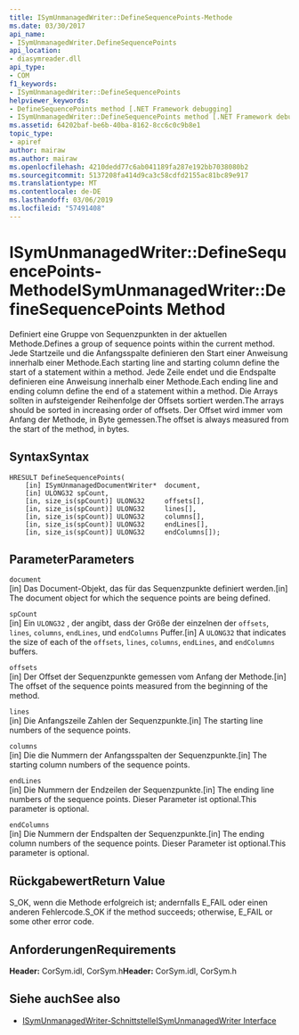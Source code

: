 ```yaml
---
title: ISymUnmanagedWriter::DefineSequencePoints-Methode
ms.date: 03/30/2017
api_name:
- ISymUnmanagedWriter.DefineSequencePoints
api_location:
- diasymreader.dll
api_type:
- COM
f1_keywords:
- ISymUnmanagedWriter::DefineSequencePoints
helpviewer_keywords:
- DefineSequencePoints method [.NET Framework debugging]
- ISymUnmanagedWriter::DefineSequencePoints method [.NET Framework debugging]
ms.assetid: 64202baf-be6b-40ba-8162-8cc6c0c9b8e1
topic_type:
- apiref
author: mairaw
ms.author: mairaw
ms.openlocfilehash: 4210dedd77c6ab041189fa287e192bb7038080b2
ms.sourcegitcommit: 5137208fa414d9ca3c58cdfd2155ac81bc89e917
ms.translationtype: MT
ms.contentlocale: de-DE
ms.lasthandoff: 03/06/2019
ms.locfileid: "57491408"
---
```

# <a name="isymunmanagedwriterdefinesequencepoints-method"></a><span data-ttu-id="0efd8-102">ISymUnmanagedWriter::DefineSequencePoints-Methode</span><span class="sxs-lookup"><span data-stu-id="0efd8-102">ISymUnmanagedWriter::DefineSequencePoints Method</span></span>
<span data-ttu-id="0efd8-103">Definiert eine Gruppe von Sequenzpunkten in der aktuellen Methode.</span><span class="sxs-lookup"><span data-stu-id="0efd8-103">Defines a group of sequence points within the current method.</span></span> <span data-ttu-id="0efd8-104">Jede Startzeile und die Anfangsspalte definieren den Start einer Anweisung innerhalb einer Methode.</span><span class="sxs-lookup"><span data-stu-id="0efd8-104">Each starting line and starting column define the start of a statement within a method.</span></span> <span data-ttu-id="0efd8-105">Jede Zeile endet und die Endspalte definieren eine Anweisung innerhalb einer Methode.</span><span class="sxs-lookup"><span data-stu-id="0efd8-105">Each ending line and ending column define the end of a statement within a method.</span></span> <span data-ttu-id="0efd8-106">Die Arrays sollten in aufsteigender Reihenfolge der Offsets sortiert werden.</span><span class="sxs-lookup"><span data-stu-id="0efd8-106">The arrays should be sorted in increasing order of offsets.</span></span> <span data-ttu-id="0efd8-107">Der Offset wird immer vom Anfang der Methode, in Byte gemessen.</span><span class="sxs-lookup"><span data-stu-id="0efd8-107">The offset is always measured from the start of the method, in bytes.</span></span>  
  
## <a name="syntax"></a><span data-ttu-id="0efd8-108">Syntax</span><span class="sxs-lookup"><span data-stu-id="0efd8-108">Syntax</span></span>  
  
```  
HRESULT DefineSequencePoints(  
    [in] ISymUnmanagedDocumentWriter*  document,  
    [in] ULONG32 spCount,  
    [in, size_is(spCount)] ULONG32     offsets[],  
    [in, size_is(spCount)] ULONG32     lines[],  
    [in, size_is(spCount)] ULONG32     columns[],  
    [in, size_is(spCount)] ULONG32     endLines[],  
    [in, size_is(spCount)] ULONG32     endColumns[]);  
```  
  
## <a name="parameters"></a><span data-ttu-id="0efd8-109">Parameter</span><span class="sxs-lookup"><span data-stu-id="0efd8-109">Parameters</span></span>  
 `document`  
 <span data-ttu-id="0efd8-110">[in] Das Document-Objekt, das für das Sequenzpunkte definiert werden.</span><span class="sxs-lookup"><span data-stu-id="0efd8-110">[in] The document object for which the sequence points are being defined.</span></span>  
  
 `spCount`  
 <span data-ttu-id="0efd8-111">[in] Ein `ULONG32` , der angibt, dass der Größe der einzelnen der `offsets`, `lines`, `columns`, `endLines`, und `endColumns` Puffer.</span><span class="sxs-lookup"><span data-stu-id="0efd8-111">[in] A `ULONG32` that indicates the size of each of the `offsets`, `lines`, `columns`, `endLines`, and `endColumns` buffers.</span></span>  
  
 `offsets`  
 <span data-ttu-id="0efd8-112">[in] Der Offset der Sequenzpunkte gemessen vom Anfang der Methode.</span><span class="sxs-lookup"><span data-stu-id="0efd8-112">[in] The offset of the sequence points measured from the beginning of the method.</span></span>  
  
 `lines`  
 <span data-ttu-id="0efd8-113">[in] Die Anfangszeile Zahlen der Sequenzpunkte.</span><span class="sxs-lookup"><span data-stu-id="0efd8-113">[in] The starting line numbers of the sequence points.</span></span>  
  
 `columns`  
 <span data-ttu-id="0efd8-114">[in] Die die Nummern der Anfangsspalten der Sequenzpunkte.</span><span class="sxs-lookup"><span data-stu-id="0efd8-114">[in] The starting column numbers of the sequence points.</span></span>  
  
 `endLines`  
 <span data-ttu-id="0efd8-115">[in] Die Nummern der Endzeilen der Sequenzpunkte.</span><span class="sxs-lookup"><span data-stu-id="0efd8-115">[in] The ending line numbers of the sequence points.</span></span> <span data-ttu-id="0efd8-116">Dieser Parameter ist optional.</span><span class="sxs-lookup"><span data-stu-id="0efd8-116">This parameter is optional.</span></span>  
  
 `endColumns`  
 <span data-ttu-id="0efd8-117">[in] Die Nummern der Endspalten der Sequenzpunkte.</span><span class="sxs-lookup"><span data-stu-id="0efd8-117">[in] The ending column numbers of the sequence points.</span></span> <span data-ttu-id="0efd8-118">Dieser Parameter ist optional.</span><span class="sxs-lookup"><span data-stu-id="0efd8-118">This parameter is optional.</span></span>  
  
## <a name="return-value"></a><span data-ttu-id="0efd8-119">Rückgabewert</span><span class="sxs-lookup"><span data-stu-id="0efd8-119">Return Value</span></span>  
 <span data-ttu-id="0efd8-120">S_OK, wenn die Methode erfolgreich ist; andernfalls E_FAIL oder einen anderen Fehlercode.</span><span class="sxs-lookup"><span data-stu-id="0efd8-120">S_OK if the method succeeds; otherwise, E_FAIL or some other error code.</span></span>  
  
## <a name="requirements"></a><span data-ttu-id="0efd8-121">Anforderungen</span><span class="sxs-lookup"><span data-stu-id="0efd8-121">Requirements</span></span>  
 <span data-ttu-id="0efd8-122">**Header:** CorSym.idl, CorSym.h</span><span class="sxs-lookup"><span data-stu-id="0efd8-122">**Header:** CorSym.idl, CorSym.h</span></span>  
  
## <a name="see-also"></a><span data-ttu-id="0efd8-123">Siehe auch</span><span class="sxs-lookup"><span data-stu-id="0efd8-123">See also</span></span>
- [<span data-ttu-id="0efd8-124">ISymUnmanagedWriter-Schnittstelle</span><span class="sxs-lookup"><span data-stu-id="0efd8-124">ISymUnmanagedWriter Interface</span></span>](../../../../docs/framework/unmanaged-api/diagnostics/isymunmanagedwriter-interface.md)
